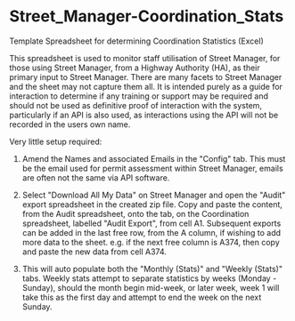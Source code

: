 # Street_Manager-Coordination_Stats
Template Spreadsheet for determining Coordination Statistics (Excel)

This spreadsheet is used to monitor staff utilisation of Street Manager, for those using Street Manager, from a Highway Authority (HA), as their primary input to Street Manager.  There are many facets to Street Manager and the sheet may not capture them all.  It is intended purely as a guide for interaction to determine if any training or support may be required and should not be used as definitive proof of interaction with the system, particularly if an API is also used, as interactions using the API will not be recorded in the users own name.


Very little setup required:

1. Amend the Names and associated Emails in the "Config" tab.  This must be the email used for permit assessment within Street Manager, emails are often not the same via API software.

2. Select "Download All My Data" on Street Manager and open the "Audit" export spreadsheet in the created zip file.  Copy and paste the content, from the Audit spreadsheet, onto the tab, on the Coordination spreadsheet, labelled "Audit Export", from cell A1.  Subsequent exports can be added in the last free row, from the A column, if wishing to add more data to the sheet. e.g. if the next free column is A374, then copy and paste the new data from cell A374.

3. This will auto populate both the "Monthly (Stats)" and "Weekly (Stats)" tabs.  Weekly stats attempt to separate statistics by weeks (Monday - Sunday), should the month begin mid-week, or later week, week 1 will take this as the first day and attempt to end the week on the next Sunday.

